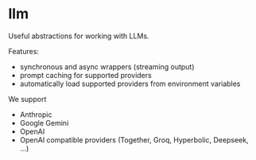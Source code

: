# llm

Useful abstractions for working with LLMs.

Features:

- synchronous and async wrappers (streaming output)
- prompt caching for supported providers
- automatically load supported providers from environment variables

We support 

- Anthropic
- Google Gemini
- OpenAI 
- OpenAI compatible providers (Together, Groq, Hyperbolic, Deepseek, ...)
